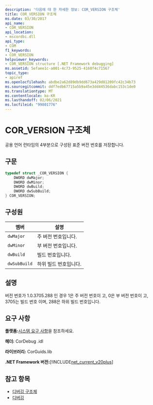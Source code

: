 ```yaml
---
description: '다음에 대 한 자세한 정보: COR_VERSION 구조체'
title: COR_VERSION 구조체
ms.date: 03/30/2017
api_name:
- COR_VERSION
api_location:
- mscordbi.dll
api_type:
- COM
f1_keywords:
- COR_VERSION
helpviewer_keywords:
- COR_VERSION structure [.NET Framework debugging]
ms.assetid: 5efaee1c-a001-4c73-9525-4160f4c71567
topic_type:
- apiref
ms.openlocfilehash: abdbe2a62d89db9dd673a429d81209fc42c34b73
ms.sourcegitcommit: ddf7edb67715a5b9a45e3dd44536dabc153c1de0
ms.translationtype: MT
ms.contentlocale: ko-KR
ms.lasthandoff: 02/06/2021
ms.locfileid: "99801776"
---
```

# <a name="cor_version-structure"></a>COR_VERSION 구조체

공용 언어 런타임의 4부분으로 구성된 표준 버전 번호를 저장합니다.  
  
## <a name="syntax"></a>구문  
  
```cpp  
typedef struct _COR_VERSION {  
    DWORD dwMajor;  
    DWORD dwMinor;  
    DWORD dwBuild;  
    DWORD dwSubBuild;  
} COR_VERSION;  
```  
  
## <a name="members"></a>구성원  
  
|멤버|설명|  
|------------|-----------------|  
|`dwMajor`|주 버전 번호입니다.|  
|`dwMinor`|부 버전 번호입니다.|  
|`dwBuild`|빌드 번호입니다.|  
|`dwSubBuild`|하위 빌드 번호입니다.|  
  
## <a name="remarks"></a>설명  

 버전 번호가 1.0.3705.288 인 경우 1은 주 버전 번호이 고, 0은 부 버전 번호이 고, 3705는 빌드 번호 이며, 288은 하위 빌드 번호입니다.  
  
## <a name="requirements"></a>요구 사항  

 **플랫폼:**[시스템 요구 사항](../../get-started/system-requirements.md)을 참조하세요.  
  
 **헤더:** CorDebug .idl  
  
 **라이브러리:** CorGuids.lib  
  
 **.NET Framework 버전:**[!INCLUDE[net_current_v20plus](../../../../includes/net-current-v20plus-md.md)]  
  
## <a name="see-also"></a>참고 항목

- [디버깅 구조체](debugging-structures.md)
- [디버깅](index.md)
